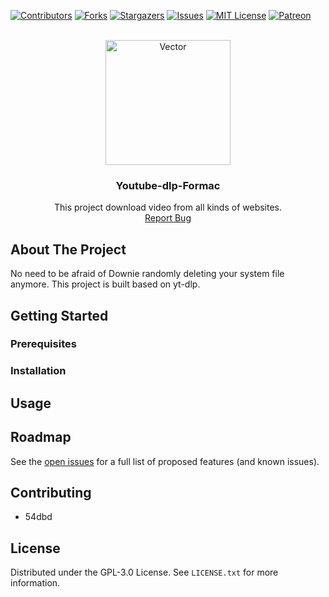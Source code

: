 <!-- Improved compatibility of back to top link: See: https://github.com/54dbd/Youtube-dlp-Formac/pull/73 -->
<a name="readme-top"></a>
<!--
*** Thanks for checking out the Best-README-Template. If you have a suggestion
*** that would make this better, please fork the repo and create a pull request
*** or simply open an issue with the tag "enhancement".
*** Don't forget to give the project a star!
*** Thanks again! Now go create something AMAZING! :D
-->



<!-- PROJECT SHIELDS -->
<!--
*** I'm using markdown "reference style" links for readability.
*** Reference links are enclosed in brackets [ ] instead of parentheses ( ).
*** See the bottom of this document for the declaration of the reference variables
*** for contributors-url, forks-url, etc. This is an optional, concise syntax you may use.
*** https://www.markdownguide.org/basic-syntax/#reference-style-links
-->
[![Contributors][contributors-shield]][contributors-url]
[![Forks][forks-shield]][forks-url]
[![Stargazers][stars-shield]][stars-url]
[![Issues][issues-shield]][issues-url]
[![MIT License][license-shield]][license-url]
[![Patreon][patreon-shield]][patreon-url]



<!-- PROJECT LOGO -->
<br />
<div align="center">
  <img src="https://i.ibb.co/gWFD5WN/tray-arrow-down-fill-1-2x.png" alt="Vector" height="200"/>
  <h3 align="center">Youtube-dlp-Formac</h3>

  <p align="center">
    This project download video from all kinds of websites.
    <br />
    <a href="https://github.com/54dbd/Youtube-dlp-Formac/issues">Report Bug</a>
  </p>
</div>




<!-- ABOUT THE PROJECT -->

## About The Project

No need to be afraid of Downie randomly deleting your system file anymore. This project is built based on yt-dlp.


<!-- GETTING STARTED -->

## Getting Started


### Prerequisites


### Installation


<!-- USAGE EXAMPLES -->

## Usage


## Roadmap



See the [open issues](https://github.com/54dbd/Youtube-dlp-Formac/issues) for a full list of proposed features (and known
issues).



<!-- CONTRIBUTING -->

## Contributing

- 54dbd

<!-- LICENSE -->

## License

Distributed under the GPL-3.0 License. See `LICENSE.txt` for more information.


[contributors-shield]: https://img.shields.io/github/contributors/54dbd/Youtube-dlp-Formac.svg?style=for-the-badge

[contributors-url]: https://github.com/54dbd/Youtube-dlp-Formac/graphs/contributors

[forks-shield]: https://img.shields.io/github/forks/54dbd/Youtube-dlp-Formac.svg?style=for-the-badge

[forks-url]: https://github.com/54dbd/Youtube-dlp-Formac/network/members

[stars-shield]: https://img.shields.io/github/stars/54dbd/Youtube-dlp-Formac.svg?style=for-the-badge

[stars-url]: https://github.com/54dbd/Youtube-dlp-Formac/stargazers

[issues-shield]: https://img.shields.io/github/issues/54dbd/Youtube-dlp-Formac.svg?style=for-the-badge

[issues-url]: https://github.com/54dbd/Youtube-dlp-Formac/issues

[license-shield]: https://img.shields.io/github/license/54dbd/Youtube-dlp-Formac.svg?style=for-the-badge

[license-url]: https://github.com/54dbd/Youtube-dlp-Formac/blob/master/LICENSE.txt

[patreon-shield]: https://img.shields.io/badge/-patreon-black.svg?style=for-the-badge&logo=patreon&colorB=555

[patreon-url]: https://patreon.com/ross376
